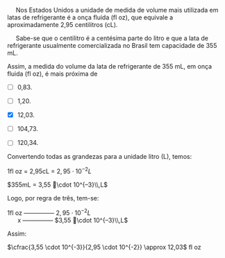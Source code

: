 

     Nos Estados Unidos a unidade de medida de volume mais utilizada em latas de refrigerante é a onça fluida (fl oz), que equivale a aproximadamente 2,95 centilitros (cL).

     Sabe-se que o centilitro é a centésima parte do litro e que a lata de refrigerante usualmente comercializada no Brasil tem capacidade de 355 mL.

Assim, a medida do volume da lata de refrigerante de 355 mL, em onça fluida (fl oz), é mais próxima de



- [ ] 0,83.
- [ ] 1,20.
- [x] 12,03.
- [ ] 104,73.
- [ ] 120,34.


Convertendo todas as grandezas para a unidade litro (L), temos:

1fl oz = 2,95cL = $2,95 \cdot 10^{-2} L$

$355mL = 3,55 \cdot 10^{–3}\\,L$

Logo, por regra de três, tem-se:

1fl oz –––––––––– $2,95 \cdot 10^{-2} L$\
      x –––––––––– $3,55 \cdot 10^{–3}\\,L$

Assim:

$\cfrac{3,55 \cdot 10^{-3}}{2,95 \cdot 10^{-2}} \approx 12,03$ fl oz

        